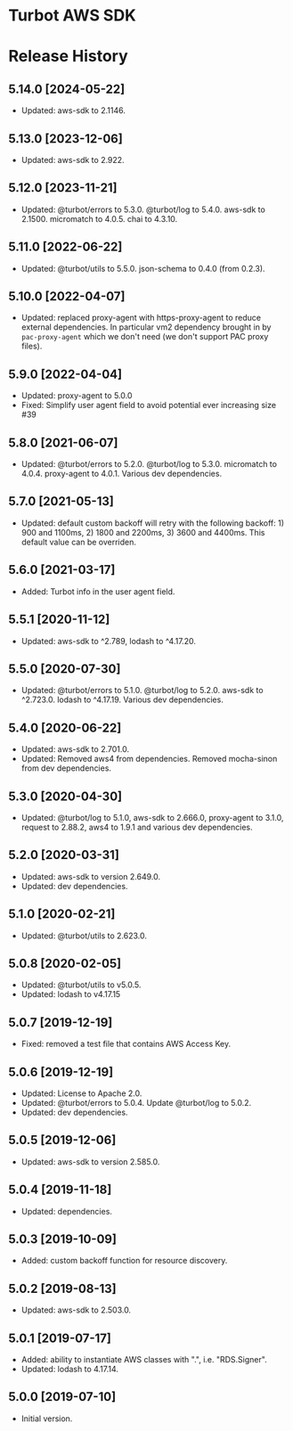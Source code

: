 # Turbot AWS SDK

# Release History

## 5.14.0 [2024-05-22]

- Updated: aws-sdk to 2.1146.

## 5.13.0 [2023-12-06]

- Updated: aws-sdk to 2.922.

## 5.12.0 [2023-11-21]

- Updated: @turbot/errors to 5.3.0. @turbot/log to 5.4.0. aws-sdk to 2.1500. micromatch to 4.0.5. chai to 4.3.10.

## 5.11.0 [2022-06-22]

- Updated: @turbot/utils to 5.5.0. json-schema to 0.4.0 (from 0.2.3).

## 5.10.0 [2022-04-07]

- Updated: replaced proxy-agent with https-proxy-agent to reduce external dependencies. In particular vm2 dependency brought in by `pac-proxy-agent` which we don't need (we don't support PAC proxy files).

## 5.9.0 [2022-04-04]

- Updated: proxy-agent to 5.0.0
- Fixed: Simplify user agent field to avoid potential ever increasing size #39

## 5.8.0 [2021-06-07]

- Updated: @turbot/errors to 5.2.0. @turbot/log to 5.3.0. micromatch to 4.0.4. proxy-agent to 4.0.1. Various dev dependencies.

## 5.7.0 [2021-05-13]

- Updated: default custom backoff will retry with the following backoff: 1) 900 and 1100ms, 2) 1800 and 2200ms, 3) 3600 and 4400ms. This default value can be overriden.

## 5.6.0 [2021-03-17]

- Added: Turbot info in the user agent field.

## 5.5.1 [2020-11-12]

- Updated: aws-sdk to ^2.789, lodash to ^4.17.20.

## 5.5.0 [2020-07-30]

- Updated: @turbot/errors to 5.1.0. @turbot/log to 5.2.0. aws-sdk to ^2.723.0. lodash to ^4.17.19. Various dev dependencies.

## 5.4.0 [2020-06-22]

- Updated: aws-sdk to 2.701.0.
- Updated: Removed aws4 from dependencies. Removed mocha-sinon from dev dependencies.

## 5.3.0 [2020-04-30]

- Updated: @turbot/log to 5.1.0, aws-sdk to 2.666.0, proxy-agent to 3.1.0, request to 2.88.2, aws4 to 1.9.1 and various dev dependencies.

## 5.2.0 [2020-03-31]

- Updated: aws-sdk to version 2.649.0.
- Updated: dev dependencies.

## 5.1.0 [2020-02-21]

- Updated: @turbot/utils to 2.623.0.

## 5.0.8 [2020-02-05]

- Updated: @turbot/utils to v5.0.5.
- Updated: lodash to v4.17.15

## 5.0.7 [2019-12-19]

- Fixed: removed a test file that contains AWS Access Key.

## 5.0.6 [2019-12-19]

- Updated: License to Apache 2.0.
- Updated: @turbot/errors to 5.0.4. Update @turbot/log to 5.0.2.
- Updated: dev dependencies.

## 5.0.5 [2019-12-06]

- Updated: aws-sdk to version 2.585.0.

## 5.0.4 [2019-11-18]

- Updated: dependencies.

## 5.0.3 [2019-10-09]

- Added: custom backoff function for resource discovery.

## 5.0.2 [2019-08-13]

- Updated: aws-sdk to 2.503.0.

## 5.0.1 [2019-07-17]

- Added: ability to instantiate AWS classes with ".", i.e. "RDS.Signer".
- Updated: lodash to 4.17.14.

## 5.0.0 [2019-07-10]

- Initial version.
